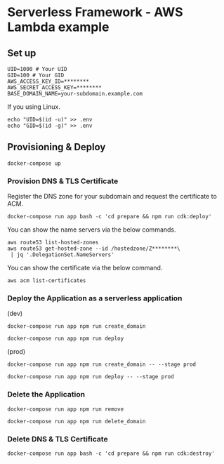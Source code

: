 # Serverless Framework - AWS Lambda example

## Set up

```
UID=1000 # Your UID
GID=100 # Your GID
AWS_ACCESS_KEY_ID=********
AWS_SECRET_ACCESS_KEY=********
BASE_DOMAIN_NAME=your-subdomain.example.com
```

If you using Linux.

```shellsession
echo "UID=$(id -u)" >> .env
echo "GID=$(id -g)" >> .env
```

## Provisioning & Deploy

```shellsession
docker-compose up
```

### Provision DNS & TLS Certificate

Register the DNS zone for your subdomain and request the certificate to ACM.

```shellsession
docker-compose run app bash -c 'cd prepare && npm run cdk:deploy'
```

You can show the name servers via the below commands.

```shellsession
aws route53 list-hosted-zones
aws route53 get-hosted-zone --id /hostedzone/Z********\
 | jq '.DelegationSet.NameServers'
```

You can show the certificate via the below command.

```shellsession
aws acm list-certificates
```

### Deploy the Application as a serverless application

(dev)

```shellsession
docker-compose run app npm run create_domain
```

```shellsession
docker-compose run app npm run deploy
```

(prod)

```shellsession
docker-compose run app npm run create_domain -- --stage prod
```

```shellsession
docker-compose run app npm run deploy -- --stage prod
```

### Delete the Application

```shellsession
docker-compose run app npm run remove
```

```shellsession
docker-compose run app npm run delete_domain
```

### Delete DNS & TLS Certificate

```shellsession
docker-compose run app bash -c 'cd prepare && npm run cdk:destroy'
```
